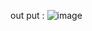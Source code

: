 out put : 
![image](https://github.com/user-attachments/assets/66de8a97-a0f2-4609-bc45-7807992a5dae)

